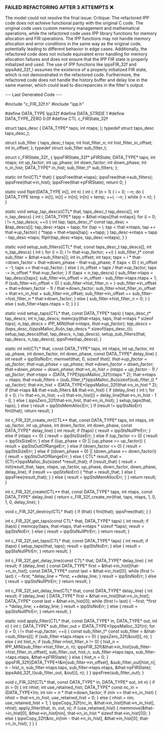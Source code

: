 ### FAILED REFACTORING AFTER 3 ATTEMPTS ❌

The model could not resolve the final issue:
Critique: The refactored IPP code does not achieve functional parity with the original C code. The original code uses custom memory management and mathematical operations, while the refactored code uses IPP library functions for memory allocation and FIR operations. The IPP functions may not handle memory allocation and error conditions in the same way as the original code, potentially leading to different behavior in edge cases. Additionally, the refactored code does not include equivalent error handling for memory allocation failures and does not ensure that the IPP FIR state is properly initialized and used. The use of IPP functions like ippsFIR_32f and ippsAdd_32f_I assumes the existence of a properly initialized FIR state, which is not demonstrated in the refactored code. Furthermore, the refactored code does not handle the history buffer and delay line in the same manner, which could lead to discrepancies in the filter's output.

--- Last Generated Code ---

#include "c_FIR_32f.h"
#include "ipp.h"

#define DATA_TYPE Ipp32f
#define DATA_STRIDE 1
#define DATA_TYPE_ZERO 0.0f
#define CTL c_FIRState_32f

struct taps_desc {
    DATA_TYPE* taps;
    int ntaps;
};
typedef struct taps_desc taps_desc_t;

struct sub_filter {
    taps_desc_t taps;
    int hist_filter_n;
    int hist_filter_in_offset;
    int in_offset;
};
typedef struct sub_filter sub_filter_t;

struct c_FIRState_32f_ {
    IppsFIRState_32f* pFIRState;
    DATA_TYPE* taps;
    int ntaps;
    int up_factor;
    int up_phase;
    int down_factor;
    int down_phase;
    int n_in_hist;
    DATA_TYPE* in_hist;
    sub_filter_t* sub_filters;
};

static int fini(CTL* that) {
    ippsFree(that->taps);
    ippsFree(that->sub_filters);
    ippsFree(that->in_hist);
    ippsFree(that->pFIRState);
    return 0;
}

static void fliplr(DATA_TYPE in[], int n) {
    int i;
    if (n > 1) {
        i = 0;
        --n;
        do {
            DATA_TYPE temp = in[i];
            in[i] = in[n];
            in[n] = temp;
            ++i;
            --n;
        } while (i < n);
    }
}

static void setup_tap_descs(CTL* that, taps_desc_t tap_descs[], int n_tap_descs) {
    int i;
    DATA_TYPE* tapp = &that->taps[that->ntaps];
    for (i = 0; i != n_tap_descs; ++i) {
        int tap;
        taps_desc_t* const tap_desc = &tap_descs[i];
        tap_desc->taps = tapp;
        for (tap = i; tap < that->ntaps; tap += that->up_factor) {
            *tapp = that->taps[tap];
            ++tapp;
        }
        tap_desc->ntaps = tapp - tap_desc->taps;
        fliplr(tap_desc->taps, tap_desc->ntaps);
    }
}

static void setup_sub_filters(CTL* that, const taps_desc_t tap_descs[], int n_tap_descs) {
    int i;
    for (i = 0; i != that->up_factor; ++i) {
        sub_filter_t* const sub_filter = &that->sub_filters[i];
        int in_offset;
        int tapx;
        tapx = i * that->down_factor + that->down_phase - that->up_phase;
        if (tapx < 0) {
            in_offset = -1;
            tapx += that->up_factor;
        } else {
            in_offset = tapx / that->up_factor;
            tapx -= in_offset * that->up_factor;
        }
        if (tapx < n_tap_descs) {
            sub_filter->taps = tap_descs[tapx];
            sub_filter->in_offset = in_offset - sub_filter->taps.ntaps + 1;
            if (sub_filter->in_offset < 0) {
                sub_filter->hist_filter_n = (-sub_filter->in_offset + that->down_factor - 1) / that->down_factor;
                sub_filter->hist_filter_in_offset = that->n_in_hist + sub_filter->in_offset;
                sub_filter->in_offset += sub_filter->hist_filter_n * that->down_factor;
            } else {
                sub_filter->hist_filter_n = 0;
            }
        } else {
            sub_filter->taps.ntaps = 0;
        }
    }
}

static void setup_taps(CTL* that, const DATA_TYPE* taps) {
    taps_desc_t* tap_descs;
    int n_tap_descs;
    memcpy(that->taps, taps, that->ntaps * sizeof *taps);
    n_tap_descs = IPP_MIN(that->ntaps, that->up_factor);
    tap_descs = (taps_desc_t*)ippsMalloc_8u(n_tap_descs * sizeof(taps_desc_t));
    setup_tap_descs(that, tap_descs, n_tap_descs);
    setup_sub_filters(that, tap_descs, n_tap_descs);
    ippsFree(tap_descs);
}

static int init(CTL* that, const DATA_TYPE* taps, int ntaps, int up_factor, int up_phase, int down_factor, int down_phase, const DATA_TYPE* delay_line) {
    int result = ippStsNoErr;
    memset(that, 0, sizeof *that);
    that->up_factor = up_factor;
    that->up_phase = up_phase;
    that->down_factor = down_factor;
    that->down_phase = down_phase;
    that->n_in_hist = (ntaps + up_factor - 1) / up_factor;
    that->taps = (DATA_TYPE*)ippsMalloc_32f(ntaps * 2);
    that->ntaps = ntaps;
    that->sub_filters = (sub_filter_t*)ippsMalloc_8u(sizeof(sub_filter_t) * up_factor);
    that->in_hist = (DATA_TYPE*)ippsMalloc_32f(that->n_in_hist * 2);
    if (that->taps && that->sub_filters && that->in_hist) {
        if (delay_line) {
            int i;
            for (i = 0; i != that->n_in_hist; ++i)
                that->in_hist[i] = delay_line[that->n_in_hist - 1 - i];
        } else {
            ippsZero_32f(that->in_hist, that->n_in_hist);
        }
        setup_taps(that, taps);
    } else {
        result = ippStsMemAllocErr;
    }
    if (result != ippStsNoErr)
        fini(that);
    return result;
}

int c_FIR_32f_create_mr(CTL** that, const DATA_TYPE* taps, int ntaps, int up_factor, int up_phase, int down_factor, int down_phase, const DATA_TYPE* delay_line) {
    int result;
    if (!taps) {
        result = ippStsNullPtrErr;
    } else if (ntaps <= 0) {
        result = ippStsSizeErr;
    } else if (up_factor <= 0) {
        result = ippStsSizeErr;
    } else if ((up_phase < 0) || (up_phase >= up_factor)) {
        result = ippStsOutOfRangeErr;
    } else if (down_factor <= 0) {
        result = ippStsSizeErr;
    } else if ((down_phase < 0) || (down_phase >= down_factor)) {
        result = ippStsOutOfRangeErr;
    } else {
        CTL* result_that = (CTL*)ippsMalloc_8u(sizeof *result_that);
        if (result_that) {
            result = init(result_that, taps, ntaps, up_factor, up_phase, down_factor, down_phase, delay_line);
            if (result == ippStsNoErr) {
                *that = result_that;
            } else {
                ippsFree(result_that);
            }
        } else {
            result = ippStsMemAllocErr;
        }
    }
    return result;
}

int c_FIR_32f_create(CTL** that, const DATA_TYPE* taps, int ntaps, const DATA_TYPE* delay_line) {
    return c_FIR_32f_create_mr(that, taps, ntaps, 1, 0, 1, 0, delay_line);
}

void c_FIR_32f_destroy(CTL* that) {
    if (that) {
        fini(that);
        ippsFree(that);
    }
}

int c_FIR_32f_get_taps(const CTL* that, DATA_TYPE* taps) {
    int result;
    if (taps) {
        memcpy(taps, that->taps, that->ntaps * sizeof *taps);
        result = ippStsNoErr;
    } else {
        result = ippStsNullPtrErr;
    }
    return result;
}

int c_FIR_32f_set_taps(CTL* that, const DATA_TYPE* taps) {
    int result;
    if (taps) {
        setup_taps(that, taps);
        result = ippStsNoErr;
    } else {
        result = ippStsNullPtrErr;
    }
    return result;
}

int c_FIR_32f_get_delay_line(const CTL* that, DATA_TYPE* delay_line) {
    int result;
    if (delay_line) {
        const DATA_TYPE* first = &that->in_hist[that->n_in_hist];
        const DATA_TYPE* const last = &that->in_hist[0];
        while (first != last) {
            --first;
            *delay_line = *first;
            ++delay_line;
        }
        result = ippStsNoErr;
    } else {
        result = ippStsNullPtrErr;
    }
    return result;
}

int c_FIR_32f_set_delay_line(CTL* that, const DATA_TYPE* delay_line) {
    int result;
    if (delay_line) {
        DATA_TYPE* first = &that->in_hist[that->n_in_hist];
        DATA_TYPE* const last = &that->in_hist[0];
        while (first != last) {
            --first;
            *first = *delay_line;
            ++delay_line;
        }
        result = ippStsNoErr;
    } else {
        result = ippStsNullPtrErr;
    }
    return result;
}

static void apply_filter(CTL* that, const DATA_TYPE* in, DATA_TYPE* out, int n) {
    int i;
    DATA_TYPE* sub_filter_out = (DATA_TYPE*)ippsMalloc_32f(n);
    for (i = 0; i != that->up_factor; ++i) {
        const sub_filter_t* const sub_filter = &that->sub_filters[i];
        if (sub_filter->taps.ntaps == 0) {
            ippsZero_32f(&out[i], n);
        } else {
            int hist_n;
            if (sub_filter->hist_filter_n != 0) {
                hist_n = IPP_MIN(sub_filter->hist_filter_n, n);
                ippsFIR_32f(&that->in_hist[sub_filter->hist_filter_in_offset], sub_filter_out, hist_n, sub_filter->taps.taps, sub_filter->taps.ntaps, &that->pFIRState);
            } else {
                hist_n = 0;
            }
            ippsFIR_32f((DATA_TYPE*)&in[sub_filter->in_offset], &sub_filter_out[hist_n], n - hist_n, sub_filter->taps.taps, sub_filter->taps.ntaps, &that->pFIRState);
            ippsAdd_32f_I(sub_filter_out, &out[i], n);
        }
    }
    ippsFree(sub_filter_out);
}

void c_FIR_32f(CTL* that, const DATA_TYPE* in, DATA_TYPE* out, int n) {
    if (n > 0) {
        int nhist;
        int use_retained_hist;
        DATA_TYPE* const nc_in = (DATA_TYPE*)in;
        int nin = n * that->down_factor;
        if (nin >= that->n_in_hist) {
            nhist = that->n_in_hist;
            use_retained_hist = 0;
        } else {
            nhist = nin;
            use_retained_hist = 1;
        }
        ippsCopy_32f(nc_in, &that->in_hist[that->n_in_hist], nhist);
        apply_filter(that, in, out, n);
        if (use_retained_hist) {
            memmove(&that->in_hist[0], &that->in_hist[nin], that->n_in_hist * sizeof that->in_hist[0]);
        } else {
            ippsCopy_32f(&nc_in[nin - that->n_in_hist], &that->in_hist[0], that->n_in_hist);
        }
    }
}